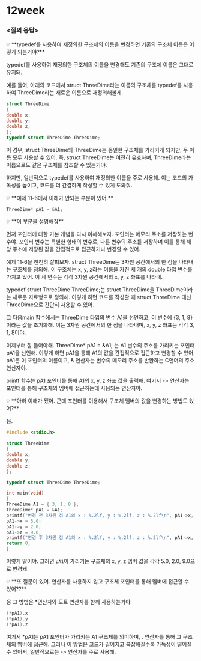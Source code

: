 # 12week

### **<질의 응답>**

<aside>
💡 **typedef를 사용하여 재정의한 구조체의 이름을 변경하면 기존의 구조체 이름은 어떻게 되는거야?**

</aside>

 typedef를 사용하여 재정의한 구조체의 이름을 변경해도 기존의 구조체 이름은 그대로 유지돼.

 예를 들어, 아래의 코드에서 struct ThreeDime라는 이름의 구조체를 typedef를 사용하여 ThreeDime라는 새로운 이름으로 재정의해볼게.

```c
struct ThreeDime
{
double x;
double y;
double z;
};
typedef struct ThreeDime ThreeDime;
```

 이 경우, struct ThreeDime와 ThreeDime는 동일한 구조체를 가리키게 되지만, 두 이름 모두 사용할 수 있어. 즉, struct ThreeDime는 여전히 유효하며, ThreeDime라는 이름으로도 같은 구조체를 참조할 수 있는거야.

 하지만, 일반적으로 typedef를 사용하여 재정의한 이름을 주로 사용해. 이는 코드의 가독성을 높이고, 코드를 더 간결하게 작성할 수 있게 도와줘.

<aside>
💡 **예제 11-6에서 이해가 안되는 부분이 있어.**

</aside>

```c
ThreeDime* pA1 = &A1;
```

<aside>
💡 **이 부분을 설명해줘**

</aside>

 먼저 포인터에 대한 기본 개념을 다시 이해해보자. 포인터는 메모리 주소를 저장하는 변수야. 포인터 변수는 특별한 형태의 변수로, 다른 변수의 주소를 저장하며 이를 통해 해당 주소에 저장된 값을 간접적으로 접근하거나 변경할 수 있어.

 예제 11-6을 천천히 살펴보자. struct ThreeDime는 3차원 공간에서의 한 점을 나타내는 구조체를 정의해. 이 구조체는 x, y, z라는 이름을 가진 세 개의 double 타입 변수를 가지고 있어. 이 세 변수는 각각 3차원 공간에서의 x, y, z 좌표를 나타내.

 typedef struct ThreeDime ThreeDime;는 struct ThreeDime을 ThreeDime이라는 새로운 자료형으로 정의해. 이렇게 하면 코드를 작성할 때 struct ThreeDime 대신 ThreeDime으로 간단히 사용할 수 있어.

 그 다음main 함수에서는 ThreeDime 타입의 변수 A1을 선언하고, 이 변수에 {3, 1, 8}이라는 값을 초기화해. 이는 3차원 공간에서의 한 점을 나타내며, x, y, z 좌표는 각각 3, 1, 8이야.

 이제부터 잘 들어야해. ThreeDime* pA1 = &A1; 는 A1 변수의 주소를 가리키는 포인터 pA1을 선언해. 이렇게 하면 pA1을 통해 A1의 값을 간접적으로 접근하고 변경할 수 있어. pA1은 이 포인터의 이름이고, & 연산자는 변수의 메모리 주소를 반환하는 C언어의 주소 연산자야.

 printf 함수는 pA1 포인터를 통해 A1의 x, y, z 좌표 값을 출력해. 여기서 -> 연산자는 포인터를 통해 구조체의 멤버에 접근하는데 사용되는 연산자야.

<aside>
💡 **아하 이해가 됐어. 근데 포인터를 이용해서 구조체 멤버의 값을 변경하는 방법도 있어?**

</aside>

응.

```c
#include <stdio.h>

struct ThreeDime
{
double x;
double y;
double z;
};

typedef struct ThreeDime ThreeDime;

int main(void)
{
ThreeDime A1 = { 3, 1, 8 };
ThreeDime* pA1 = &A1;
printf("변경 전 3차원 점 A1의 x : %.2lf, y : %.2lf, z : %.2lf\n", pA1->x, pA1->y, pA1->z);
pA1->x = 5.0;
pA1->y = 2.0;
pA1->z = 9.0;
printf("변경 후 3차원 점 A1의 x : %.2lf, y : %.2lf, z : %.2lf\n", pA1->x, pA1->y, pA1->z);
return 0;
}
```

이렇게 말이야. 그러면 `pA1`이 가리키는 구조체의 x, y, z 멤버 값을 각각 5.0, 2.0, 9.0으로 변경돼.

<aside>
💡 **또 질문이 있어. 연산자를 사용하지 않고 구조체 포인터를 통해 멤버에 접근할 수 있어??**

</aside>

응 그 방법은 *연산자와 도트 연산자를 함께 사용하는거야.

```c
(*pA1).x
(*pA1).y
(*pA1).z
```

여기서 *pA1는 pA1 포인터가 가리키는 A1 구조체를 의미하며, . 연산자를 통해 그 구조체의 멤버에 접근해. 그러나 이 방법은 코드가 길어지고 복잡해질수록 가독성이 떨어질 수 있어서, 일반적으로는 -> 연산자를 주로 사용해.